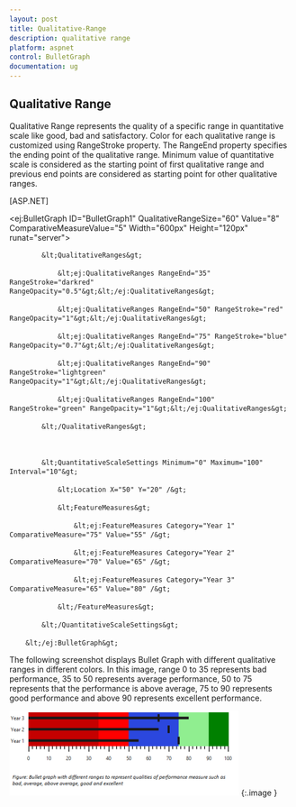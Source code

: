 ```yaml
---
layout: post
title: Qualitative-Range
description: qualitative range
platform: aspnet
control: BulletGraph	
documentation: ug
---
```


## Qualitative Range

Qualitative Range represents the quality of a specific range in quantitative scale like good, bad and satisfactory. Color for each qualitative range is customized using RangeStroke property. The RangeEnd property specifies the ending point of the qualitative range. Minimum value of quantitative scale is considered as the starting point of first qualitative range and previous end points are considered as starting point for other qualitative ranges. 

[ASP.NET]



&lt;ej:BulletGraph ID="BulletGraph1" QualitativeRangeSize="60" Value="8" ComparativeMeasureValue="5" Width="600px" Height="120px" runat="server"&gt;                        

            &lt;QualitativeRanges&gt;

                &lt;ej:QualitativeRanges RangeEnd="35" RangeStroke="darkred" RangeOpacity="0.5"&gt;&lt;/ej:QualitativeRanges&gt;

                &lt;ej:QualitativeRanges RangeEnd="50" RangeStroke="red" RangeOpacity="1"&gt;&lt;/ej:QualitativeRanges&gt;

                &lt;ej:QualitativeRanges RangeEnd="75" RangeStroke="blue" RangeOpacity="0.7"&gt;&lt;/ej:QualitativeRanges&gt;

                &lt;ej:QualitativeRanges RangeEnd="90" RangeStroke="lightgreen" RangeOpacity="1"&gt;&lt;/ej:QualitativeRanges&gt;

                &lt;ej:QualitativeRanges RangeEnd="100" RangeStroke="green" RangeOpacity="1"&gt;&lt;/ej:QualitativeRanges&gt;

            &lt;/QualitativeRanges&gt;



            &lt;QuantitativeScaleSettings Minimum="0" Maximum="100" Interval="10"&gt;

                &lt;Location X="50" Y="20" /&gt;

                &lt;FeatureMeasures&gt;

                    &lt;ej:FeatureMeasures Category="Year 1" ComparativeMeasure="75" Value="55" /&gt;

                    &lt;ej:FeatureMeasures Category="Year 2" ComparativeMeasure="70" Value="65" /&gt;

                    &lt;ej:FeatureMeasures Category="Year 3" ComparativeMeasure="65" Value="80" /&gt;

                &lt;/FeatureMeasures&gt;

            &lt;/QuantitativeScaleSettings&gt;

        &lt;/ej:BulletGraph&gt;



The following screenshot displays Bullet Graph with different qualitative ranges in different colors. In this image, range 0 to 35 represents bad performance, 35 to 50 represents average performance, 50 to 75 represents that the performance is above average, 75 to 90 represents good performance and above 90 represents excellent performance.

![](Qualitative-Range_images/Qualitative-Range_img1.png)
{:.image }



